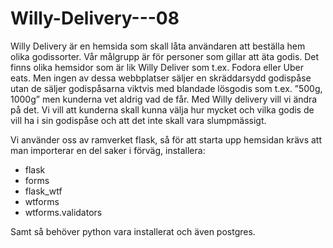 # Willy-Delivery---08

Willy Delivery är en hemsida som skall låta användaren att beställa hem olika godissorter. Vår målgrupp är för personer som gillar att äta godis. Det finns olika hemsidor som är lik Willy Deliver som t.ex. Fodora eller Uber eats. Men ingen av dessa webbplatser säljer en skräddarsydd godispåse utan de säljer godispåsarna viktvis med blandade lösgodis som t.ex. ”500g, 1000g” men kunderna vet aldrig vad de får. Med Willy delivery vill vi ändra på det. Vi vill att kunderna skall kunna välja hur mycket och vilka godis de vill ha i sin godispåse och att det inte skall vara slumpmässigt.

Vi använder oss av ramverket flask, så för att starta upp hemsidan krävs att man importerar en del saker i förväg, 
installera: 
- flask
- forms
- flask_wtf
- wtforms
- wtforms.validators

Samt så behöver python vara installerat och även postgres.
